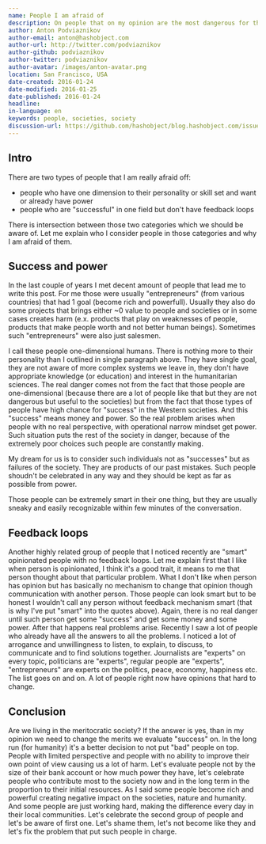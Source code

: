 ```yaml
---
name: People I am afraid of
description: On people that on my opinion are the most dangerous for the society
author: Anton Podviaznikov
author-email: anton@hashobject.com
author-url: http://twitter.com/podviaznikov
author-github: podviaznikov
author-twitter: podviaznikov
author-avatar: /images/anton-avatar.png
location: San Francisco, USA
date-created: 2016-01-24
date-modified: 2016-01-25
date-published: 2016-01-24
headline:
in-language: en
keywords: people, societies, society
discussion-url: https://github.com/hashobject/blog.hashobject.com/issues/28
---
```

## Intro

There are two types of people that I am really afraid off:
  - people who have one dimension to their personality or skill set and want or already have power
  - people who are "successful" in one field but don't have feedback loops

There is intersection between those two categories which we should be aware of.
Let me explain who I consider people in those categories and why I am afraid of them.


## Success and power

In the last couple of years I met decent amount of people that lead me to write this post.
For me those were usually "entrepreneurs" (from various countries) that had 1 goal (become rich and powerfull). Usually they also do some projects that brings either ~0 value to people and societies or
in some cases creates harm (e.x. products that play on weaknesses of people, products that make people worth and not better human beings). Sometimes such "entrepreneurs" were also just salesmen.

I call these people one-dimensional humans. There is nothing more to their personality than I outlined in single paragraph above. They have single goal, they are not aware of more complex systems we leave in, they don't have appropriate knowledge (or education) and interest in the humanitarian sciences.
The real danger comes not from the fact that those people are one-dimensional (because there are a lot of people like that but they are not dangerous but useful to the societies) but from the fact
that those types of people have high chance for "success" in the Western societies. And this "success" means money and power. So the real problem arises when people with no real perspective,
with operational narrow mindset get power. Such situation puts the rest of the society in danger, because of the extremely poor choices such people are constantly making.

My dream for us is to consider such individuals not as "successes" but as failures of the society. They are products of our past mistakes. Such people shoudn't be celebrated in any way and they should be kept as far as possible from power.

Those people can be extremely smart in their one thing, but they are usually sneaky and easily recognizable within few minutes of the conversation.


## Feedback loops

Another highly related group of people that I noticed recently are "smart" opinionated people with no feedback loops. Let me explain first that I like when person is opinionated, I think it's a good trait, it means to me that person thought about that particular problem. What I don't like when person has opinion but has basically no mechanism to change that opinion though communication with another person. Those people can look smart but to be honest I wouldn't call any person without feedback mechanism smart (that is why I've put "smart" into the quotes above).
Again, there is no real danger until such person get some "success" and get some money and some power.
After that happens real problems arise.
Recently I saw a lot of people who already have all the answers to all the problems. I noticed a lot of arrogance and unwillingness to listen, to explain, to discuss, to communicate and to find solutions together. Journalists are "experts" on every topic, politicians are "experts", regular people are "experts", "entrepreneurs" are experts on the politics, peace, economy, happiness etc. The list goes on and on. A lot of people right now have opinions that hard to change.


## Conclusion

Are we living in the meritocratic society? If the answer is yes, than in my opinion we need to change the merits we evaluate "success" on. In the long run (for humanity) it's a better decision to not put "bad" people on top. People with limited perspective and people with no ability to improve their own point of view causing us a lot of harm. Let's evaluate people not by the size of their bank account or how much power they have, let's celebrate people who contribute most to the society now and in the long term in the proportion to their initial resources.
As I said some people become rich and powerful creating negative impact on the societies, nature and humanity. And some people are just working hard, making the difference every day in their local communities. Let's celebrate the second group of people and let's be aware of first one. Let's shame them, let's not become like they and let's fix the problem that put such people in charge.
